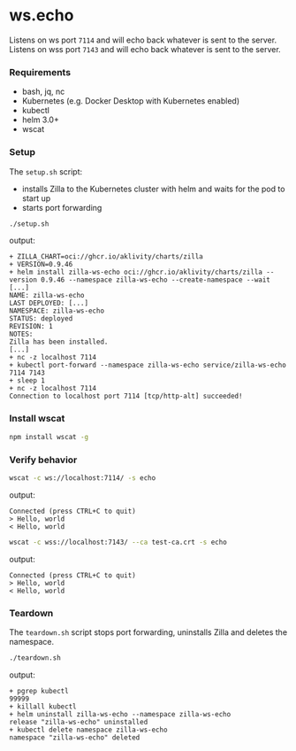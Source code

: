 # ws.echo

Listens on ws port `7114` and will echo back whatever is sent to the server.
Listens on wss port `7143` and will echo back whatever is sent to the server.

### Requirements

- bash, jq, nc
- Kubernetes (e.g. Docker Desktop with Kubernetes enabled)
- kubectl
- helm 3.0+
- wscat

### Setup

The `setup.sh` script:

- installs Zilla to the Kubernetes cluster with helm and waits for the pod to start up
- starts port forwarding

```bash
./setup.sh
```

output:

```text
+ ZILLA_CHART=oci://ghcr.io/aklivity/charts/zilla
+ VERSION=0.9.46
+ helm install zilla-ws-echo oci://ghcr.io/aklivity/charts/zilla --version 0.9.46 --namespace zilla-ws-echo --create-namespace --wait [...]
NAME: zilla-ws-echo
LAST DEPLOYED: [...]
NAMESPACE: zilla-ws-echo
STATUS: deployed
REVISION: 1
NOTES:
Zilla has been installed.
[...]
+ nc -z localhost 7114
+ kubectl port-forward --namespace zilla-ws-echo service/zilla-ws-echo 7114 7143
+ sleep 1
+ nc -z localhost 7114
Connection to localhost port 7114 [tcp/http-alt] succeeded!
```

### Install wscat

```bash
npm install wscat -g
```

### Verify behavior

```bash
wscat -c ws://localhost:7114/ -s echo
```

output:

```text
Connected (press CTRL+C to quit)
> Hello, world
< Hello, world
```

```bash
wscat -c wss://localhost:7143/ --ca test-ca.crt -s echo
```

output:

```text
Connected (press CTRL+C to quit)
> Hello, world
< Hello, world
```

### Teardown

The `teardown.sh` script stops port forwarding, uninstalls Zilla and deletes the namespace.

```bash
./teardown.sh
```

output:

```text
+ pgrep kubectl
99999
+ killall kubectl
+ helm uninstall zilla-ws-echo --namespace zilla-ws-echo
release "zilla-ws-echo" uninstalled
+ kubectl delete namespace zilla-ws-echo
namespace "zilla-ws-echo" deleted
```
